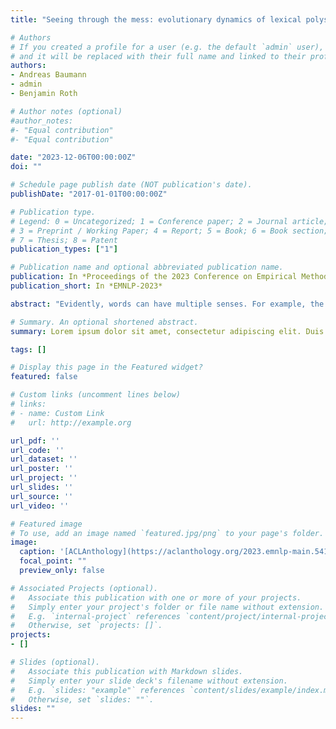 ```yaml
---
title: "Seeing through the mess: evolutionary dynamics of lexical polysemy"

# Authors
# If you created a profile for a user (e.g. the default `admin` user), write the username (folder name) here 
# and it will be replaced with their full name and linked to their profile.
authors:
- Andreas Baumann
- admin
- Benjamin Roth

# Author notes (optional)
#author_notes:
#- "Equal contribution"
#- "Equal contribution"

date: "2023-12-06T00:00:00Z"
doi: ""

# Schedule page publish date (NOT publication's date).
publishDate: "2017-01-01T00:00:00Z"

# Publication type.
# Legend: 0 = Uncategorized; 1 = Conference paper; 2 = Journal article;
# 3 = Preprint / Working Paper; 4 = Report; 5 = Book; 6 = Book section;
# 7 = Thesis; 8 = Patent
publication_types: ["1"]

# Publication name and optional abbreviated publication name.
publication: In *Proceedings of the 2023 Conference on Empirical Methods in Natural Language Processing*
publication_short: In *EMNLP-2023*

abstract: "Evidently, words can have multiple senses. For example, the word mess refers to a place to have food or to a confusing situation. How exactly multiple senses emerge is less clear. In this work, we propose and analyze a mathematical model of the evolution of lexical meaning to investigate mechanisms leading to polysemy. This model features factors that have been discussed to impact the semantic processing and transmission of words: word frequency, non-conformism, and semantic discriminability. We formally derive conditions under which a sense of a word tends to diversify itself into multiple senses that coexist stably. The model predicts that diversification is promoted by low frequency, a strong bias for non-conformist usage, and high semantic discriminability. We statistically validate these predictions with historical language data covering semantic developments of a set of English words. Multiple alternative measures are used to operationalize each variable involved, and we confirm the predicted tendencies for twelve combinations of measures."

# Summary. An optional shortened abstract.
summary: Lorem ipsum dolor sit amet, consectetur adipiscing elit. Duis posuere tellus ac convallis placerat. Proin tincidunt magna sed ex sollicitudin condimentum.

tags: []

# Display this page in the Featured widget?
featured: false

# Custom links (uncomment lines below)
# links:
# - name: Custom Link
#   url: http://example.org

url_pdf: ''
url_code: ''
url_dataset: ''
url_poster: ''
url_project: ''
url_slides: ''
url_source: ''
url_video: ''

# Featured image
# To use, add an image named `featured.jpg/png` to your page's folder. 
image:
  caption: '[ACLAnthology](https://aclanthology.org/2023.emnlp-main.541.pdf)'
  focal_point: ""
  preview_only: false

# Associated Projects (optional).
#   Associate this publication with one or more of your projects.
#   Simply enter your project's folder or file name without extension.
#   E.g. `internal-project` references `content/project/internal-project/index.md`.
#   Otherwise, set `projects: []`.
projects:
- []

# Slides (optional).
#   Associate this publication with Markdown slides.
#   Simply enter your slide deck's filename without extension.
#   E.g. `slides: "example"` references `content/slides/example/index.md`.
#   Otherwise, set `slides: ""`.
slides: ""
---
```

